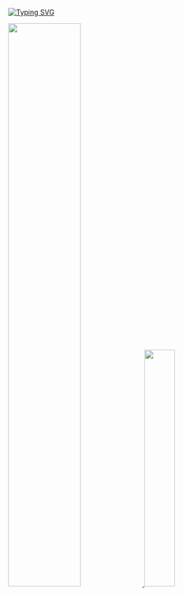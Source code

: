 <a href="https://git.io/typing-svg"><img src="http://readme-typing-svg.herokuapp.com?font=Fira+Code&duration=4000&pause=1000&color=F0A400&width=435&lines=Hello!+My+name+is+Erick+Kuwahara;I'm+a+Front+End+Developer" alt="Typing SVG" /></a>

<a href="https://github.com/ErickKS/">
  <img width="54%" src="https://github-readme-stats.vercel.app/api?username=ErickKS&show_icons=true&theme=github_dark&hide=prs,issues" />
</a>
<a href="https://github.com/ErickKS/">
  <img width="35%" src="https://github-readme-stats.vercel.app/api/top-langs/?username=ErickKS&layout=compact&theme=github_dark" />
</a>
<!--
<div style="display = inline_block"><br>
  <img aling="center" width="40" height="40" margin="0 20" alt="hmtl" src="https://cdn.jsdelivr.net/gh/devicons/devicon/icons/html5/html5-original.svg">
  <img aling="center" width="40" height="40" margin="0 20" alt="css" src="https://cdn.jsdelivr.net/gh/devicons/devicon/icons/css3/css3-original.svg">
  <img aling="center" width="40" height="40" margin="0 20" alt="js" src="https://cdn.jsdelivr.net/gh/devicons/devicon/icons/javascript/javascript-original.svg">
  <img aling="center" width="40" height="40" margin="0 20" alt="js" src="https://cdn.jsdelivr.net/gh/devicons/devicon/icons/php/php-plain.svg">
</div>
-->
